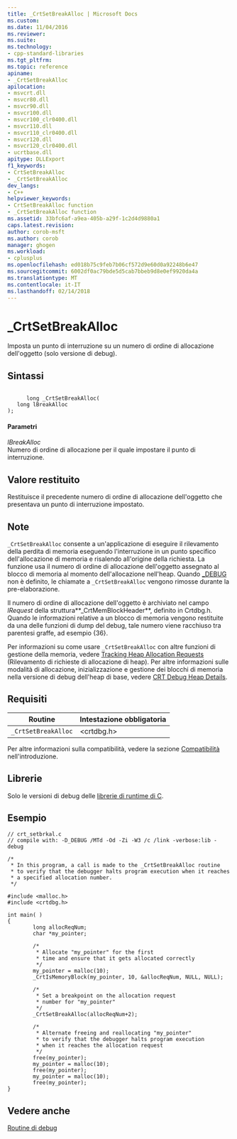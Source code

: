 ```yaml
---
title: _CrtSetBreakAlloc | Microsoft Docs
ms.custom: 
ms.date: 11/04/2016
ms.reviewer: 
ms.suite: 
ms.technology:
- cpp-standard-libraries
ms.tgt_pltfrm: 
ms.topic: reference
apiname:
- _CrtSetBreakAlloc
apilocation:
- msvcrt.dll
- msvcr80.dll
- msvcr90.dll
- msvcr100.dll
- msvcr100_clr0400.dll
- msvcr110.dll
- msvcr110_clr0400.dll
- msvcr120.dll
- msvcr120_clr0400.dll
- ucrtbase.dll
apitype: DLLExport
f1_keywords:
- CrtSetBreakAlloc
- _CrtSetBreakAlloc
dev_langs:
- C++
helpviewer_keywords:
- CrtSetBreakAlloc function
- _CrtSetBreakAlloc function
ms.assetid: 33bfc6af-a9ea-405b-a29f-1c2d4d9880a1
caps.latest.revision: 
author: corob-msft
ms.author: corob
manager: ghogen
ms.workload:
- cplusplus
ms.openlocfilehash: ed018b75c9feb7b06cf572d9e60d0a92248b6e47
ms.sourcegitcommit: 6002df0ac79bde5d5cab7bbeb9d8e0ef9920da4a
ms.translationtype: MT
ms.contentlocale: it-IT
ms.lasthandoff: 02/14/2018
---
```

# <a name="crtsetbreakalloc"></a>_CrtSetBreakAlloc
Imposta un punto di interruzione su un numero di ordine di allocazione dell'oggetto (solo versione di debug).  
  
## <a name="syntax"></a>Sintassi  
  
```  
  
      long _CrtSetBreakAlloc(   
   long lBreakAlloc   
);  
```  
  
#### <a name="parameters"></a>Parametri  
 *lBreakAlloc*  
 Numero di ordine di allocazione per il quale impostare il punto di interruzione.  
  
## <a name="return-value"></a>Valore restituito  
 Restituisce il precedente numero di ordine di allocazione dell'oggetto che presentava un punto di interruzione impostato.  
  
## <a name="remarks"></a>Note  
 `_CrtSetBreakAlloc` consente a un'applicazione di eseguire il rilevamento della perdita di memoria eseguendo l'interruzione in un punto specifico dell'allocazione di memoria e risalendo all'origine della richiesta. La funzione usa il numero di ordine di allocazione dell'oggetto assegnato al blocco di memoria al momento dell'allocazione nell'heap. Quando [_DEBUG](../../c-runtime-library/debug.md) non è definito, le chiamate a `_CrtSetBreakAlloc` vengono rimosse durante la pre-elaborazione.  
  
 Il numero di ordine di allocazione dell'oggetto è archiviato nel campo *lRequest* della struttura**_CrtMemBlockHeader**, definito in Crtdbg.h. Quando le informazioni relative a un blocco di memoria vengono restituite da una delle funzioni di dump del debug, tale numero viene racchiuso tra parentesi graffe, ad esempio {36}.  
  
 Per informazioni su come usare `_CrtSetBreakAlloc` con altre funzioni di gestione della memoria, vedere [Tracking Heap Allocation Requests](/visualstudio/debugger/crt-debug-heap-details) (Rilevamento di richieste di allocazione di heap). Per altre informazioni sulle modalità di allocazione, inizializzazione e gestione dei blocchi di memoria nella versione di debug dell'heap di base, vedere [CRT Debug Heap Details](/visualstudio/debugger/crt-debug-heap-details).  
  
## <a name="requirements"></a>Requisiti  
  
|Routine|Intestazione obbligatoria|  
|-------------|---------------------|  
|`_CrtSetBreakAlloc`|\<crtdbg.h>|  
  
 Per altre informazioni sulla compatibilità, vedere la sezione [Compatibilità](../../c-runtime-library/compatibility.md) nell'introduzione.  
  
## <a name="libraries"></a>Librerie  
 Solo le versioni di debug delle [librerie di runtime di C](../../c-runtime-library/crt-library-features.md).  
  
## <a name="example"></a>Esempio  
  
```  
// crt_setbrkal.c  
// compile with: -D_DEBUG /MTd -Od -Zi -W3 /c /link -verbose:lib -debug  
  
/*  
 * In this program, a call is made to the _CrtSetBreakAlloc routine  
 * to verify that the debugger halts program execution when it reaches  
 * a specified allocation number.  
 */  
  
#include <malloc.h>  
#include <crtdbg.h>  
  
int main( )  
{  
        long allocReqNum;  
        char *my_pointer;  
  
        /*   
         * Allocate "my_pointer" for the first  
         * time and ensure that it gets allocated correctly  
         */  
        my_pointer = malloc(10);  
        _CrtIsMemoryBlock(my_pointer, 10, &allocReqNum, NULL, NULL);  
  
        /*   
         * Set a breakpoint on the allocation request  
         * number for "my_pointer"  
         */  
        _CrtSetBreakAlloc(allocReqNum+2);  
  
        /*   
         * Alternate freeing and reallocating "my_pointer"  
         * to verify that the debugger halts program execution  
         * when it reaches the allocation request  
         */  
        free(my_pointer);  
        my_pointer = malloc(10);  
        free(my_pointer);  
        my_pointer = malloc(10);  
        free(my_pointer);  
}  
```  
  
## <a name="see-also"></a>Vedere anche  
 [Routine di debug](../../c-runtime-library/debug-routines.md)
